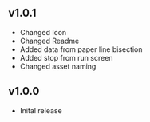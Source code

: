 ## v1.0.1

- Changed Icon
- Changed Readme
- Added data from paper line bisection
- Added stop from run screen
- Changed asset naming

## v1.0.0

- Inital release
